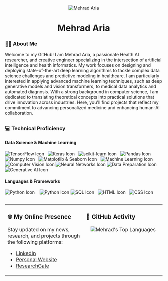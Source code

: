 <p align="center">
  <img src="https://github.com/MehradAria/MehradAria/blob/main/wallpaper.jpg" alt="Mehrad Aria">
</p>

<h1 align="center">Mehrad Aria</h1> 

<h3 align="left">👨‍🎓 About Me</h3> 

Welcome to my GitHub! I am Mehrad Aria, a passionate Health AI researcher, and creative engineer specializing in the intersection of artificial intelligence and health informatics. My work focuses on designing and deploying state-of-the-art deep learning algorithms to tackle complex data science challenges and predictive modeling in healthcare. I am particularly interested in applying advanced machine learning techniques, such as deep generative models and vision transformers, to medical data analytics and automated diagnosis. With a strong background in computer science, I am dedicated to translating theoretical concepts into practical solutions that drive innovation across industries. Here, you'll find projects that reflect my commitment to advancing personalized medicine and enhancing human-AI collaboration.

##

<h3 align="left">💻 Technical Proficiency</h3> 

#### Data Science & Machine Learning 
<img src="https://img.shields.io/badge/TensorFlow-Proficient-blue" alt="TensorFlow Icon">  
<img src="https://img.shields.io/badge/Keras-Proficient-blue" alt="Keras Icon">  
<img src="https://img.shields.io/badge/scikit_learn-Proficient-blue" alt="scikit-learn Icon">  
<img src="https://img.shields.io/badge/Pandas-Proficient-blue" alt="Pandas Icon">  
<img src="https://img.shields.io/badge/Numpy-Proficient-blue" alt="Numpy Icon">  
<img src="https://img.shields.io/badge/Matplotlib_%26_Seaborn-Proficient-blue" alt="Matplotlib & Seaborn Icon">  
<img src="https://img.shields.io/badge/Machine_Learning-Expert-green" alt="Machine Learning Icon">  
<img src="https://img.shields.io/badge/Computer_Vision-Expert-green" alt="Computer Vision Icon"> 
<img src="https://img.shields.io/badge/Neural_Networks-Expert-green" alt="Neural Networks Icon"> 
<img src="https://img.shields.io/badge/Data_Engineering-Expert-green" alt="Data Preparation Icon"> 
<img src="https://img.shields.io/badge/Generative_AI-Expert-green" alt="Generative AI Icon"> 



#### Languages & Frameworks
<img src="https://img.shields.io/badge/Python-Expert-green" alt="Python Icon">   
<img src="https://img.shields.io/badge/PHP-Expert-green" alt="Python Icon"> 
<img src="https://img.shields.io/badge/SQL-Expert-green" alt="SQL Icon">  
<img src="https://img.shields.io/badge/HTML-Expert-green" alt="HTML Icon">  
<img src="https://img.shields.io/badge/CSS-Expert-green" alt="CSS Icon">  

##

<div align="center">
  
  <table border="0" style="width: 100%; table-layout: fixed;">
    <tr>
      <td style="width: 50%; vertical-align: top;">
        <h3>🌐 My Online Presence</h3>
        <p>Stay updated on my news, research, and projects through the following platforms:</p>
        <ul>
          <li><a href="https://www.linkedin.com/in/mehrad-aria/">LinkedIn</a></li>
          <li><a href="https://www.mehradaria.com/">Personal Website</a></li>
          <li><a href="https://www.researchgate.net/profile/Mehrad-Aria">ResearchGate</a></li>
        </ul>
      </td>
      <td style="width: 50%; vertical-align: top;">
        <h3>🚀 GitHub Activity</h3>
        <p align="center">
          <img src="https://github-readme-stats.vercel.app/api/top-langs/?username=MehradAria&layout=compact&theme=light" alt="Mehrad's Top Languages">
        </p>
      </td>
    </tr>
  </table>

</div>

